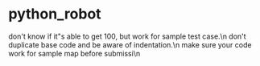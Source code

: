 # python_robot
don't know if it"s able to get 100,  but work for sample test case.\n
don't duplicate base code and be aware of indentation.\n
make sure your code work  for sample map before submissi\n
